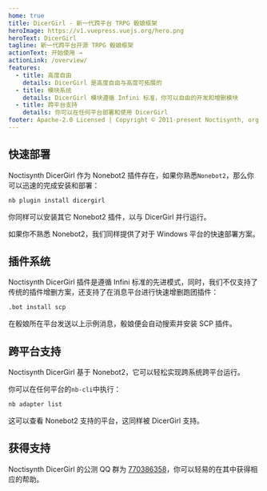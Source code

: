 ```yaml
---
home: true
title: DicerGirl - 新一代跨平台 TRPG 骰娘框架
heroImage: https://v1.vuepress.vuejs.org/hero.png
heroText: DicerGirl
tagline: 新一代跨平台开源 TRPG 骰娘框架
actionText: 开始使用 →
actionLink: /overview/
features:
  - title: 高度自由
    details: DicerGirl 是高度自由与高度可拓展的
  - title: 模块系统
    details: DicerGirl 模块遵循 Infini 标准，你可以自由的开发和增删模块
  - title: 跨平台支持
    details: 你可以在任何平台部署和使用 DicerGirl
footer: Apache-2.0 Licensed | Copyright © 2011-present Noctisynth, org.
---
```


## 快速部署

Noctisynth DicerGirl 作为 Nonebot2 插件存在，如果你熟悉`Nonebot2`，那么你可以迅速的完成安装和部署：

```bash
nb plugin install dicergirl
```

你同样可以安装其它 Nonebot2 插件，以与 DicerGirl 并行运行。

如果你不熟悉 Nonebot2，我们同样提供了对于 Windows 平台的快速部署方案。

## 插件系统

Noctisynth DicerGirl 插件是遵循 Infini 标准的先进模式，同时，我们不仅支持了传统的插件增删方案，还支持了在消息平台进行快速增删跑团插件：

```bash
.bot install scp
```

在骰娘所在平台发送以上示例消息，骰娘便会自动搜索并安装 SCP 插件。

## 跨平台支持

Noctisynth DicerGirl 基于 Nonebot2，它可以轻松实现跨系统跨平台运行。

你可以在任何平台的`nb-cli`中执行：

```bash
nb adapter list
```

这可以查看 Nonebot2 支持的平台，这同样被 DicerGirl 支持。

## 获得支持

Noctisynth DicerGirl 的公测 QQ 群为 [770386358](http://qm.qq.com/cgi-bin/qm/qr?_wv=1027&k=cSz28ntJ6XH4e-hNaWzFhNlg-zmex7v2&authKey=BNGIdFqQi8rcwv%2FZtDWyjRVUUhB2JJtsdo7yLaf54PqBXDFtdoIVd1S4V7KRRh3b&noverify=0&group_code=770386358)，你可以轻易的在其中获得相应的帮助。

